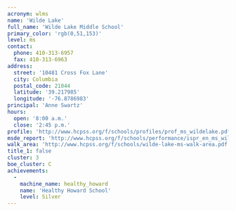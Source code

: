 ```yaml
---
acronym: wlms
name: 'Wilde Lake'
full_name: 'Wilde Lake Middle School'
primary_color: 'rgb(0,51,153)'
level: ms
contact:
  phone: 410-313-6957
  fax: 410-313-6963
address:
  street: '10481 Cross Fox Lane'
  city: Columbia
  postal_code: 21044
  latitude: '39.217985'
  longitude: '-76.8786983'
principal: 'Anne Swartz'
hours:
  open: '8:00 a.m.'
  close: '2:45 p.m.'
profile: 'http://www.hcpss.org/f/schools/profiles/prof_ms_wildelake.pdf'
msde_report: 'http://www.hcpss.org/f/schools/performance/ispr_en_ms_wildelake.pdf'
walk_area: 'http://www.hcpss.org/f/schools/wilde-lake-ms-walk-area.pdf'
title_1: false
cluster: 3
boe_cluster: C
achievements:
  -
    machine_name: healthy_howard
    name: 'Healthy Howard School'
    level: Silver
---
```

